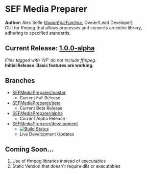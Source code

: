 # SEF Media Preparer
**Author:** Alec Selle ([*SuperEpicFuntime*](https://superepicfuntime.com), Owner/Lead Developer)<br/>
GUI for ffmpeg that allows processes and converts an entire library, adhering to specified standards.

## Current Release: [1.0.0-alpha](https://github.com/alecselle/sefmediapreparer/releases)
*Files tagged with 'NF' do not include ffmpeg.*<br/>
**Initial Release. Basic features are working.**

## Branches
- [SEFMediaPreparer/master](https://github.com/alecselle/sefmediapreparer/tree/master)
    - Current Full Release
- [SEFMediaPreparer/beta](https://github.com/alecselle/sefmediapreparer/tree/beta)
    - Current Beta Release
- [SEFMediaPreparer/alpha](https://github.com/alecselle/sefmediapreparer/tree/alpha)
    - Current Alpha Release
- [SEFMediaPreparer/development](https://github.com/alecselle/sefmediapreparer/tree/development)
    - [![Build Status](http://dev.alecselle.com:8080/job/SEF%20Media%20Preparer/badge/icon)](http://dev.alecselle.com:8080/job/SEF%20Media%20Preparer/)
	- Live Development Updates

## Coming Soon...
1. Use of ffmpeg libraries instead of executables
2. Static Version that doesn't require dlls or executables
